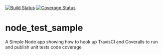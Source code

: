 [![Build Status](https://travis-ci.org/quocvu/node_test_sample.svg?branch=master)](http://img.shields.io/travis/quocvu/node_test_sample.svg)
[![Coverage Status](https://coveralls.io/repos/github/quocvu/node_test_sample/badge.svg?branch=master)](https://img.shields.io/coveralls/quocvu/node_test_sample.svg)

# node_test_sample

A Simple Node app showing how to hook up TravisCI and Coveralls to run and publish unit tests code coverage

